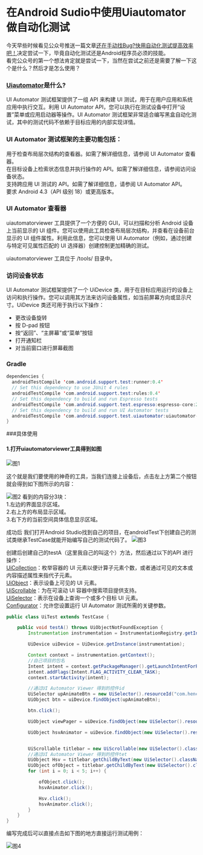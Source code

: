 # 在Android Sudio中使用Uiautomator 做自动化测试

今天早些时候看见公众号推送一篇文章[还在手动找Bug?快用自动化测试提高效率吧！](https://mp.weixin.qq.com/s?__biz=MzIwMzYwMTk1NA==&mid=2247487150&idx=1&sn=2f25036ea03e4599d60aa9fc57e1a55e&chksm=96cdafe3a1ba26f5c25e0f309df042f5010a52384f12354b16b56a75e48bd4dbff51ec7c619d&mpshare=1&scene=23&srcid=0926ocggfEd8f4un8Pv4y2sl#rd)决定尝试一下，毕竟自动化测试还是Android程序员必须的技能。    
看完公众号的第一个想法肯定就是尝试一下，当然在尝试之前还是需要了解一下这个是什么？然后才是怎么使用？   
### [Uiautomator](https://developer.android.com/topic/libraries/testing-support-library/index.html)是什么?   
UI Automator 测试框架提供了一组 API 来构建 UI 测试，用于在用户应用和系统应用中执行交互。利用 UI Automator API，您可以执行在测试设备中打开“设置”菜单或应用启动器等操作。UI Automator 测试框架非常适合编写黑盒自动化测试，其中的测试代码不依赖于目标应用的内部实现详情。   
### UI Automator 测试框架的主要功能包括：   
用于检查布局层次结构的查看器。如需了解详细信息，请参阅 UI Automator 查看器。    
在目标设备上检索状态信息并执行操作的 API。如需了解详细信息，请参阅访问设备状态。    
支持跨应用 UI 测试的 API。如需了解详细信息，请参阅 UI Automator API。    
要求 Android 4.3（API 级别 18）或更高版本。  
  
### UI Automator 查看器   
uiautomatorviewer 工具提供了一个方便的 GUI，可以扫描和分析 Android 设备上当前显示的 UI 组件。您可以使用此工具检查布局层次结构，并查看在设备前台显示的 UI 组件属性。利用此信息，您可以使用 UI Automator（例如，通过创建与特定可见属性匹配的 UI 选择器）创建控制更加精确的测试。   

uiautomatorviewer 工具位于 <android-sdk>/tools/ 目录中。

### 访问设备状态   
UI Automator 测试框架提供了一个 UiDevice 类，用于在目标应用运行的设备上访问和执行操作。您可以调用其方法来访问设备属性，如当前屏幕方向或显示尺寸。UiDevice 类还可用于执行以下操作：   

* 更改设备旋转   
* 按 D-pad 按钮   
* 按“返回”、“主屏幕”或“菜单”按钮   
* 打开通知栏   
* 对当前窗口进行屏幕截图   


### Gradle 
```java      
dependencies {
  androidTestCompile 'com.android.support.test:runner:0.4'   
  // Set this dependency to use JUnit 4 rules
  androidTestCompile 'com.android.support.test:rules:0.4'
  // Set this dependency to build and run Espresso tests
  androidTestCompile 'com.android.support.test.espresso:espresso-core:2.2.1'
  // Set this dependency to build and run UI Automator tests
  androidTestCompile 'com.android.support.test.uiautomator:uiautomator-v18:2.1.2'
}
```

###具体使用
#### 1.打开uiautomatorviewer工具得到如图

![图1](https://raw.githubusercontent.com/YeeLL/Android-Note/raw/master/image/uiautoview1.png)   

这个就是我们要使用的神奇的工具，当我们连接上设备后，点击左上方第二个按钮就会得到如下图所示的内容：

![图2](http://raw.githubusercontent.com/YeeLL/Android-Note/raw/master/image/uiaotuview2.png)
看到的内容分3块：   
1.左边的界面显示区域。   
2.右上方的布局显示区域。   
3.右下方的当前空间具体信息显示区域。    

成功后 我们打开Android Studio找到自己的项目，在androidTest下创建自己的测试类继承TestCase就能开始编写自己的测试代码了。
![图3](http://raw.githubusercontent.com/YeeLL/Android-Note/raw/master/image/autoview3.png)

创建后创建自己的testA（这里我自己的叫这个）方法，然后通过以下的API 进行操作：    
[UiCollection](https://developer.android.com/reference/android/support/test/uiautomator/UiCollection.html)：枚举容器的 UI 元素以便计算子元素个数，或者通过可见的文本或内容描述属性来指代子元素。   
[UiObject](https://developer.android.com/reference/android/support/test/uiautomator/UiObject.html)：表示设备上可见的 UI 元素。   
[UiScrollable](https://developer.android.com/reference/android/support/test/uiautomator/UiScrollable.html)：为在可滚动 UI 容器中搜索项目提供支持。   
[UiSelector](https://developer.android.com/reference/android/support/test/uiautomator/UiSelector.html)：表示在设备上查询一个或多个目标 UI 元素。   
[Configurator](https://developer.android.com/reference/android/support/test/uiautomator/Configurator.html)：允许您设置运行 UI Automator 测试所需的关键参数。   

```java
public class UiTest extends TestCase {

    public void testA() throws UiObjectNotFoundException {
        Instrumentation instrumentation = InstrumentationRegistry.getInstrumentation();

        UiDevice uiDevice = UiDevice.getInstance(instrumentation);

        Context context = instrumentation.getContext();
        //自己项目的包名
        Intent intent = context.getPackageManager().getLaunchIntentForPackage("com.hencoder.hencoderpracticedraw7");
        intent.addFlags(Intent.FLAG_ACTIVITY_CLEAR_TASK);
        context.startActivity(intent);

        //通过UI Automator Viewer 得到的控件id
        UiSelector upAnimateBtn = new UiSelector().resourceId("com.hencoder.hencoderpracticedraw7:id/animateBt");
        UiObject btn = uiDevice.findObject(upAnimateBtn);

        btn.click();

        UiObject viewPager = uiDevice.findObject(new UiSelector().resourceId("com.hencoder.hencoderpracticedraw7:id/pager"));

        UiObject hsvAnimator = uiDevice.findObject(new UiSelector().resourceId("com.hencoder.hencoderpracticedraw7:id/animateBt"));


        UiScrollable titlebar = new UiScrollable(new UiSelector().className("android.widget.HorizontalScrollView"));
        //通过UI Automator Viewer 得到的控件tet
        UiObject Hsv = titlebar.getChildByText(new UiSelector().className("android.widget.TextView"), "HsvEvaluator");
        UiObject ofObject = titlebar.getChildByText(new UiSelector().className("android.widget.TextView"), "ofObject()");
        for (int i = 0; i < 5; i++) {

            ofObject.click();
            hsvAnimator.click();

            Hsv.click();
            hsvAnimator.click();
        }
    }
}
```


编写完成后可以直接点击如下图的地方直接运行测试用例：

![图4](http://raw.githubusercontent.com/YeeLL/Android-Note/raw/master/image/autoview4.png)

